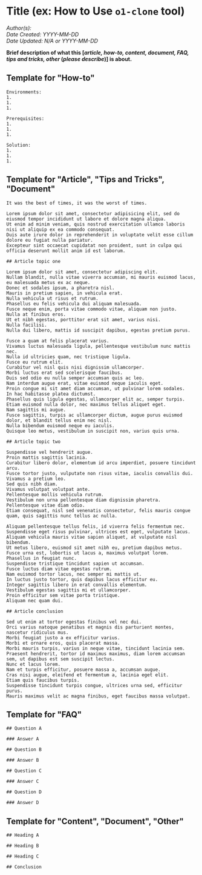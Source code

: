 <!-- Title, author, date block standard in all files -->
# Title (ex: How to Use `o1-clone` tool)
*Author(s):*<br/>
*Date Created: YYYY-MM-DD*<br/>
*Date Updated: N/A or YYYY-MM-DD*<br/>

<!-- Brief description standard in all files -->
**Brief description of what this [_article, how-to, content, document, FAQ, tips and tricks, other_ (_please describe_)] is about.**

<!--
Below this point chose 1 (one) of the templates to structure your file.
Remove the rest of the template sections before committing the change.
Remove the leading four spaces on each line that makes it a code block here.
-->
## Template for "How-to"

    Environments:
    1.
    1.
    1.

    Prerequisites:
    1.
    1.
    1.

    Solution:
    1.
    1.
    1.

## Template for "Article", "Tips and Tricks", "Document"

    It was the best of times, it was the worst of times.
<!--
     Put each sentence on it's own line, using only one line break between sentences to keep them in a paragraph.
     This makes reviewing, editing, and reviewing edits/changes easier.
     -->
    Lorem ipsum dolor sit amet, consectetur adipisicing elit, sed do eiusmod tempor incididunt ut labore et dolore magna aliqua.
    Ut enim ad minim veniam, quis nostrud exercitation ullamco laboris nisi ut aliquip ex ea commodo consequat.
    Duis aute irure dolor in reprehenderit in voluptate velit esse cillum dolore eu fugiat nulla pariatur.
    Excepteur sint occaecat cupidatat non proident, sunt in culpa qui officia deserunt mollit anim id est laborum.

    ## Article topic one

    Lorem ipsum dolor sit amet, consectetur adipiscing elit.
    Nullam blandit, nulla vitae viverra accumsan, mi mauris euismod lacus, eu malesuada metus ex ac neque.
    Donec et sodales ipsum, a pharetra nisl.
    Mauris in pretium sapien, in vehicula erat.
    Nulla vehicula ut risus et rutrum.
    Phasellus eu felis vehicula dui aliquam malesuada.
    Fusce neque enim, porta vitae commodo vitae, aliquam non justo.
    Nulla at finibus eros.
    Ut et nibh egestas, porttitor erat sit amet, varius nisi.
    Nulla facilisi.
    Nulla dui libero, mattis id suscipit dapibus, egestas pretium purus.

    Fusce a quam at felis placerat varius.
    Vivamus luctus malesuada ligula, pellentesque vestibulum nunc mattis nec.
    Nulla id ultricies quam, nec tristique ligula.
    Fusce eu rutrum elit.
    Curabitur vel nisl quis nisi dignissim ullamcorper.
    Morbi luctus erat sed scelerisque faucibus.
    Duis sed odio eu nulla semper accumsan quis ac leo.
    Nam interdum augue erat, vitae euismod neque iaculis eget.
    Proin congue mi sit amet diam accumsan, ut pulvinar lorem sodales.
    In hac habitasse platea dictumst.
    Phasellus quis ligula egestas, ullamcorper elit ac, semper turpis.
    Etiam euismod nulla dolor, nec maximus tellus aliquet eget.
    Nam sagittis mi augue.
    Fusce sagittis, turpis ac ullamcorper dictum, augue purus euismod dolor, et blandit tellus enim nec nisl.
    Nulla bibendum euismod neque eu iaculis.
    Quisque leo metus, vestibulum in suscipit non, varius quis urna.

    ## Article topic two

    Suspendisse vel hendrerit augue.
    Proin mattis sagittis lacinia.
    Curabitur libero dolor, elementum id arcu imperdiet, posuere tincidunt arcu.
    Fusce tortor justo, vulputate non risus vitae, iaculis convallis dui.
    Vivamus a pretium leo.
    Sed quis nibh diam.
    Vivamus volutpat volutpat ante.
    Pellentesque mollis vehicula rutrum.
    Vestibulum non urna pellentesque diam dignissim pharetra.
    Pellentesque vitae diam odio.
    Etiam consequat, nisl sed venenatis consectetur, felis mauris congue quam, quis sagittis nunc tellus ac nulla.

    Aliquam pellentesque tellus felis, id viverra felis fermentum nec.
    Suspendisse eget risus pulvinar, ultrices est eget, vulputate lacus.
    Aliquam vehicula mauris vitae sapien aliquet, at vulputate nisl bibendum.
    Ut metus libero, euismod sit amet nibh eu, pretium dapibus metus.
    Fusce urna est, lobortis ut lacus a, maximus volutpat lorem.
    Phasellus in feugiat nunc.
    Suspendisse tristique tincidunt sapien ut accumsan.
    Fusce luctus diam vitae egestas rutrum.
    Nam euismod tortor lacus, nec semper mi mattis ut.
    In luctus justo tortor, quis dapibus lacus efficitur eu.
    Integer sagittis libero in erat convallis elementum.
    Vestibulum egestas sagittis mi et ullamcorper.
    Proin efficitur sem vitae porta tristique.
    Aliquam nec quam dui.

    ## Article conclusion

    Sed ut enim at tortor egestas finibus vel nec dui.
    Orci varius natoque penatibus et magnis dis parturient montes, nascetur ridiculus mus.
    Morbi feugiat justo a ex efficitur varius.
    Morbi et ornare eros, quis placerat massa.
    Morbi mauris turpis, varius in neque vitae, tincidunt lacinia sem.
    Praesent hendrerit, tortor id maximus maximus, diam lorem accumsan sem, ut dapibus est sem suscipit lectus.
    Nunc et lacus lorem.
    Nam et turpis efficitur, posuere massa a, accumsan augue.
    Cras nisi augue, eleifend et fermentum a, lacinia eget elit.
    Etiam quis faucibus turpis.
    Suspendisse tincidunt turpis congue, ultrices urna sed, efficitur purus.
    Mauris maximus velit ac magna finibus, eget faucibus massa volutpat.

## Template for "FAQ"

    ## Question A

    ### Answer A

    ## Question B

    ### Answer B

    ## Question C

    ### Answer C

    ## Question D

    ### Answer D

## Template for "Content", "Document", "Other"

    ## Heading A

    ## Heading B

    ## Heading C

    ## Conclusion

<!-- Common footer for all files appears below here -->

